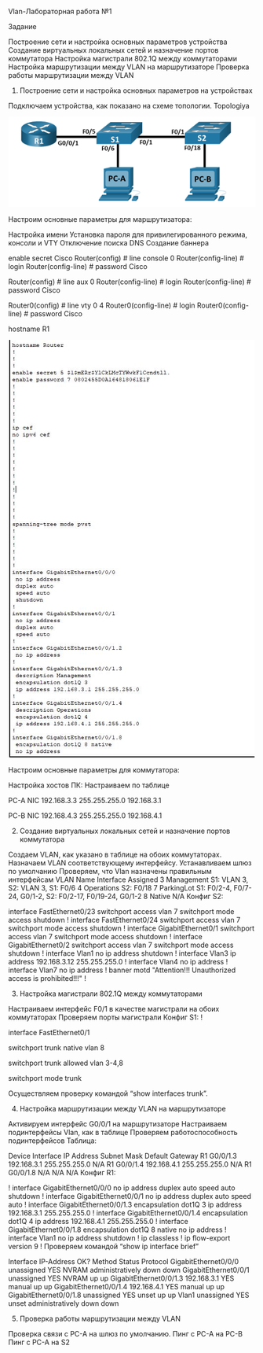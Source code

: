Vlan-Лабораторная работа №1

Задание

Построение сети и настройка основных параметров устройства
Создание виртуальных локальных сетей и назначение портов коммутатора
Настройка магистрали 802.1Q между коммутаторами
Настройка маршрутизации между VLAN на маршрутизаторе
Проверка работы маршрутизации между VLAN

1. Построение сети и настройка основных параметров на устройствах

Подключаем устройства, как показано на схеме топологии. Topologiya


![alt text](Topologiya.png)



Настроим основные параметры для маршрутизатора:

Настройка имени
Установка пароля для привилегированного режима, консоли и VTY
Отключение поиска DNS
Создание баннера

enable secret Cisco
Router(config) # line console 0
Router(config-line) # login
Router(config-line) # password Cisco 

Router(config) # line aux 0
Router(config-line) # login
Router(config-line) # password Cisco 

Router0(config) # line vty 0 4
Router0(config-line) # login
Router0(config-line) # password Cisco 

hostname R1


![alt text](R1.JPG)


Настроим основные параметры для коммутатора:


Настройка хостов ПК: Настраиваем по таблице

PC-A    NIC 192.168.3.3 255.255.255.0   192.168.3.1

PC-B    NIC 192.168.4.3 255.255.255.0   192.168.4.1

2. Создание виртуальных локальных сетей и назначение портов коммутатора

Создаем VLAN, как указано в таблице на обоих коммутаторах.
Назначаем VLAN соответствующему интерфейсу.
Устанавливаем шлюз по умолчанию
Проверяем, что Vlan назначены правильным интерфейсам
VLAN	Name	Interface Assigned
3	Management	S1: VLAN 3, S2: VLAN 3, S1: F0/6
4	Operations	S2: F0/18
7	ParkingLot	S1: F0/2-4, F0/7-24, G0/1-2, S2: F0/2-17, F0/19-24, G0/1-2
8	Native	N/A
Конфиг S2:

interface FastEthernet0/23
 switchport access vlan 7
 switchport mode access
 shutdown
!
interface FastEthernet0/24
 switchport access vlan 7
 switchport mode access
 shutdown
!
interface GigabitEthernet0/1
 switchport access vlan 7
 switchport mode access
 shutdown
!
interface GigabitEthernet0/2
 switchport access vlan 7
 switchport mode access
 shutdown
!
interface Vlan1
 no ip address
 shutdown
!
interface Vlan3
 ip address 192.168.3.12 255.255.255.0
!
interface Vlan4
 no ip address
!
interface Vlan7
 no ip address
!
banner motd "Attention!!! Unauthorized access is prohibited!!!"
!

3. Настройка магистрали 802.1Q между коммутаторами

Настраиваем интерфейс F0/1 в качестве магистрали на обоих коммутаторах
Проверяем порты магистрали Конфиг S1:
!

interface FastEthernet0/1

switchport trunk native vlan 8

switchport trunk allowed vlan 3-4,8

switchport mode trunk

Осуществляем проверку командой “show interfaces trunk”.

4. Настройка маршрутизации между VLAN на маршрутизаторе

Активируем интерфейс G0/0/1 на маршрутизаторе
Настраиваем подинтерфейсы Vlan, как в таблице
Проверяем работоспособность подинтерфейсов
Таблица:

Device	Interface	IP Address	Subnet Mask	Default Gateway
R1	G0/0/1.3	192.168.3.1	255.255.255.0	N/A
R1	G0/0/1.4	192.168.4.1	255.255.255.0	N/A
R1	G0/0/1.8	N/A	N/A	N/A
Конфиг R1:

!
interface GigabitEthernet0/0/0
 no ip address
 duplex auto
 speed auto
 shutdown
!
interface GigabitEthernet0/0/1
 no ip address
 duplex auto
 speed auto
!
interface GigabitEthernet0/0/1.3
 encapsulation dot1Q 3
 ip address 192.168.3.1 255.255.255.0
!
interface GigabitEthernet0/0/1.4
 encapsulation dot1Q 4
 ip address 192.168.4.1 255.255.255.0
!
interface GigabitEthernet0/0/1.8
 encapsulation dot1Q 8 native
 no ip address
!
interface Vlan1
 no ip address
 shutdown
!
ip classless
!
ip flow-export version 9
!
Проверяем командой “show ip interface brief”

Interface              IP-Address      OK? Method Status                Protocol 
GigabitEthernet0/0/0   unassigned      YES NVRAM  administratively down down 
GigabitEthernet0/0/1   unassigned      YES NVRAM  up                    up 
GigabitEthernet0/0/1.3 192.168.3.1     YES manual up                    up 
GigabitEthernet0/0/1.4 192.168.4.1     YES manual up                    up 
GigabitEthernet0/0/1.8 unassigned      YES unset  up                    up 
Vlan1                  unassigned      YES unset  administratively down down


5. Проверка работы маршрутизации между VLAN

Проверка связи с PC-A на шлюз по умолчанию.
Пинг с PC-A на PC-B
Пинг с PC-A на S2

